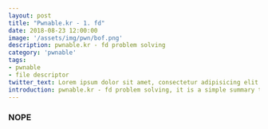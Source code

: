 ```yaml
---
layout: post
title: "Pwnable.kr - 1. fd"
date: 2018-08-23 12:00:00
image: '/assets/img/pwn/bof.png'
description: pwnable.kr - fd problem solving
category: 'pwnable'
tags:
- pwnable
- file descriptor
twitter_text: Lorem ipsum dolor sit amet, consectetur adipisicing elit.
introduction: pwnable.kr - fd problem solving, it is a simple summary that i solve the fd problem to study pwnable 
---
```



### NOPE